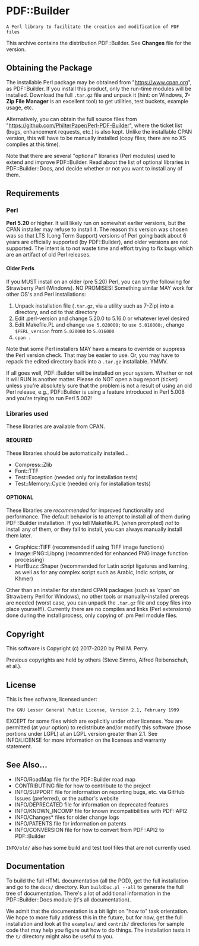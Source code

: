 # PDF::Builder

`A Perl library to facilitate the creation and modification of PDF files`

This archive contains the distribution PDF::Builder.
See **Changes** file for the version.

## Obtaining the Package

The installable Perl package may be obtained from "https://www.cpan.org", as 
PDF::Builder. If you install this product, only the run-time modules will be 
installed. Download the full `.tar.gz` file and unpack it (hint: on Windows, 
**7-Zip File Manager** is an excellent tool) to get utilities, test buckets, 
example usage, etc.

Alternatively, you can obtain the full source files from 
"https://github.com/PhilterPaper/Perl-PDF-Builder", where the ticket list 
(bugs, enhancement requests, etc.) is also kept. Unlike the installable CPAN 
version, this will have to be manually installed (copy files; there are no XS 
compiles at this time).

Note that there are several "optional" libraries (Perl modules) used to extend 
and improve PDF::Builder. Read about the list of optional libraries in 
PDF::Builder::Docs, and decide whether or not you want to install any of them.

## Requirements

### Perl

**Perl 5.20** or higher. It will likely run on somewhat earlier versions, but 
the CPAN installer may refuse to install it. The reason this version was 
chosen was so that LTS (Long Term Support) versions of Perl going back about 
6 years are officially supported (by PDF::Builder), and older versions are not 
supported. The intent is to not waste time and effort trying to fix bugs which 
are an artifact of old Perl releases.

#### Older Perls

If you MUST install on an older (pre 5.20) Perl, you can try the following for 
Strawberry Perl (Windows). NO PROMISES! Something similar MAY work for other 
OS's and Perl installations:

1. Unpack installation file (`.tar.gz`, via a utility such as 7-Zip) into a directory, and cd to that directory
1. Edit .perl-version and change 5.20.0 to 5.16.0 or whatever level desired
1. Edit Makefile.PL and change `use 5.020000;` to `use 5.016000;`, change `$PERL_version` from `5.020000` to `5.016000`
1. `cpan .`

Note that some Perl installers MAY have a means to override or suppress the 
Perl version check. That may be easier to use. Or, you may have to repack the 
edited directory back into a `.tar.gz` installable. YMMV.

If all goes well, PDF::Builder will be installed on your system. Whether or 
not it will RUN is another matter. Please do NOT open a bug report (ticket) 
unless you're absolutely sure that the problem is not a result of using an old 
Perl release, e.g., PDF::Builder is using a feature introduced in Perl 5.008 
and you're trying to run Perl 5.002!

### Libraries used

These libraries are available from CPAN.

#### REQUIRED

These libraries should be automatically installed...

* Compress::Zlib
* Font::TTF
* Test::Exception (needed only for installation tests)
* Test::Memory::Cycle (needed only for installation tests)

#### OPTIONAL

These libraries are _recommended_ for improved functionality and performance. 
The default behavior is to attempt to install all of them during PDF::Builder 
installation. If you tell Makefile.PL (when prompted) _not_ to install any of 
them, or they fail to install, you can always manually install them later.

* Graphics::TIFF (recommended if using TIFF image functions)
* Image::PNG::Libpng (recommended for enhanced PNG image function processing)
* HarfBuzz::Shaper (recommended for Latin script ligatures and kerning, as well as for any complex script such as Arabic, Indic scripts, or Khmer)

Other than an installer for standard CPAN packages (such as 'cpan' on 
Strawberry Perl for Windows), no other tools or manually-installed prereqs are 
needed (worst case, you can unpack the `.tar.gz` file and copy files into 
place yourself!). Currently there are no compiles and links (Perl extensions) 
done during the install process, only copying of .pm Perl module files.

## Copyright

This software is Copyright (c) 2017-2020 by Phil M. Perry.

Previous copyrights are held by others (Steve Simms, Alfred Reibenschuh, et al.).

## License

This is free software, licensed under:

`The GNU Lesser General Public License, Version 2.1, February 1999`

EXCEPT for some files which are explicitly under other licenses. You are 
permitted (at your option) to redistribute and/or modify this software (those 
portions under LGPL) at an LGPL version greater than 2.1. See INFO/LICENSE for 
more information on the licenses and warranty statement.

## See Also...

* INFO/RoadMap file for the PDF::Builder road map
* CONTRIBUTING file for how to contribute to the project
* INFO/SUPPORT file for information on reporting bugs, etc. via GitHub Issues (preferred), or the author's website
* INFO/DEPRECATED file for information on deprecated features
* INFO/KNOWN\_INCOMP file for known incompatibilities with PDF::API2
* INFO/Changes\* files for older change logs
* INFO/PATENTS file for information on patents
* INFO/CONVERSION file for how to convert from PDF::API2 to PDF::Builder

`INFO/old/` also has some build and test tool files that are not currently used.

## Documentation

To build the full HTML documentation (all the POD), get the full installation 
and go to the `docs/` directory. Run `buildDoc.pl --all` to generate the full 
tree of documentation. There's a lot of additional information in the 
PDF::Builder::Docs module (it's all documentation).

We admit that the documentation is a bit light on "how to" task orientation. 
We hope to more fully address this in the future, but for now, get the full 
installation and look at the `examples/` and `contrib/` directories for sample 
code that may help you figure out how to do things. The installation tests in 
the `t/` directory might also be useful to you.
